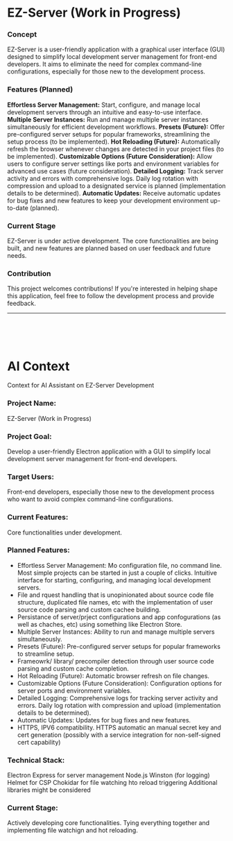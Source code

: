 # EZ-Server (Work in Progress)

### Concept

EZ-Server is a user-friendly application with a graphical user interface (GUI)  designed to simplify local development server management for front-end developers. It aims to eliminate the need for complex command-line configurations, especially for those new to the development process.

### Features (Planned)

**Effortless Server Management:** Start, configure, and manage local development servers through an intuitive and easy-to-use interface.
**Multiple Server Instances:** Run and manage multiple server instances simultaneously for efficient development workflows.
**Presets (Future):** Offer pre-configured server setups for popular frameworks, streamlining the setup process (to be implemented).
**Hot Reloading (Future):** Automatically refresh the browser whenever changes are detected in your project files (to be implemented).
**Customizable Options (Future Consideration):** Allow users to configure server settings like ports and environment variables for advanced use cases (future consideration).
**Detailed Logging:** Track server activity and errors with comprehensive logs. Daily log rotation with compression and upload to a designated service is planned (implementation details to be determined).
**Automatic Updates:** Receive automatic updates for bug fixes and new features to keep your development environment up-to-date (planned).

### Current Stage

EZ-Server is under active development. The core functionalities are being built, and new features are planned based on user feedback and future needs.

### Contribution

This project welcomes contributions! If you're interested in helping shape this application, feel free to follow the development process and provide feedback.

---
<br><br><br>






# AI Context

Context for AI Assistant on EZ-Server Development

### Project Name:
EZ-Server (Work in Progress)

### Project Goal: 
Develop a user-friendly Electron application with a GUI to simplify local development server management for front-end developers.

### Target Users: 
Front-end developers, especially those new to the development process who want to avoid complex command-line configurations.

### Current Features:

Core functionalities under development.

### Planned Features:

- Effortless Server Management: Mo configuration file, no command line. Most simple projects can be started in just a couple of clicks. Intuitive interface for starting, configuring, and managing local development servers.
- File and rquest handling that is unopinionated about source code file structure, duplicated file names, etc with the implementation of user source code parsing and custom cachee building. 
- Persistance of server/prject configurations and app confogurations (as well as chaches, etc) using something like Electron Store.
- Multiple Server Instances: Ability to run and manage multiple servers simultaneously.
- Presets (Future): Pre-configured server setups for popular frameworks to streamline setup.
- Frameowrk/ library/ precompiler detection through user source code parsing and custom cache completion.
- Hot Reloading (Future): Automatic browser refresh on file changes.
- Customizable Options (Future Consideration): Configuration options for server ports and environment variables.
- Detailed Logging: Comprehensive logs for tracking server activity and errors. Daily log rotation with compression and upload (implementation details to be determined).
- Automatic Updates: Updates for bug fixes and new features.
- HTTPS, IPV6 compatibility. HTTPS automatic an manual secret key and cert generation (possibly with a service integration for non-self-signed cert capability)

### Technical Stack:

Electron
Express for server management
Node.js
Winston (for logging)
Helmet for CSP
Chokidar for file watching hto reload triggering
Additional libraries might be considered 

### Current Stage:

Actively developing core functionalities. Tying everything together and implementing file watchign and hot reloading. 